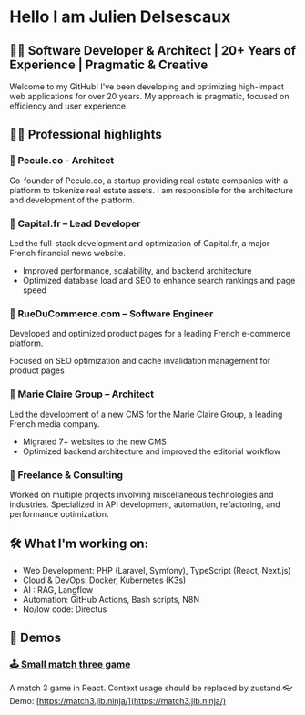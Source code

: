 # Hello I am Julien Delsescaux

<!--<PRESENTATION>-->


## 🧑‍💻 Software Developer & Architect | 20+ Years of Experience | Pragmatic & Creative

Welcome to my GitHub! I've been developing and optimizing high-impact web applications for over 20 years. My approach is pragmatic, focused on efficiency and user experience.



<!--</PRESENTATION>-->




<!--<RESUME> -->
## 👨‍💻 Professional highlights

### 🚀 Pecule.co - Architect
Co-founder of Pecule.co, a startup providing real estate companies with a platform to tokenize real estate assets. I am responsible for the architecture and development of the platform.

### 🚀 Capital.fr – Lead Developer
Led the full-stack development and optimization of Capital.fr, a major French financial news website.

- Improved performance, scalability, and backend architecture
- Optimized database load and SEO to enhance search rankings and page speed

### 🚀 RueDuCommerce.com – Software Engineer

Developed and optimized product pages for a leading French e-commerce platform.

Focused on SEO optimization and cache invalidation management for product pages

### 🚀 Marie Claire Group – Architect

Led the development of a new CMS for the Marie Claire Group, a leading French media company.

- Migrated 7+ websites to the new CMS
- Optimized backend architecture and improved the editorial workflow

### 🚀 Freelance & Consulting

Worked on multiple projects involving miscellaneous technologies and industries.
Specialized in API development, automation, refactoring, and performance optimization.

<!--</RESUME> -->


<!--<WORKING-ON> -->
## 🛠️ What I'm working on:

- Web Development: PHP (Laravel, Symfony), TypeScript (React, Next.js)
- Cloud & DevOps: Docker, Kubernetes (K3s)
- AI : RAG, Langflow
- Automation: GitHub Actions,  Bash scripts, N8N
- No/low code: Directus

<!--</WORKING-ON> -->

<!--<DEMOS>-->


## 📌 Demos
<!--<DEMO-deljdlx/dc-match3>-->

### [🕹️ Small match three game](https://github.com/deljdlx/dc-match3)
A match 3 game in React. Context usage should be replaced by zustand
👓 Demo: [https://match3.jlb.ninja/](https://match3.jlb.ninja/)


<!--</DEMO-deljdlx/dc-match3>-->





<!--</DEMOS>-->



<!--<MISC>-->




<!--</MISC>-->



<!--
```mermaid
mindmap
  root((mindmap))
    Origins
      Long history
      ::icon(fa fa-book)
      Popularisation
        British popular psychology author Tony Buzan
    Research
      On effectiveness<br/>and features
      On Automatic creation
        Uses
            Creative techniques
            Strategic planning
            Argument mapping
    Tools
      Pen and paper
      Mermaid
```
//-->



<!--
Here are some ideas to get you started:

- 🔭 I’m currently working on ...
- 🌱 I’m currently learning ...
- 👯 I’m looking to collaborate on ...
- 🤔 I’m looking for help with ...
- 💬 Ask me about ...
- 📫 How to reach me: ...
- 😄 Pronouns: ...
- ⚡ Fun fact: ...
-->

